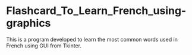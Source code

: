 # Flashcard_To_Learn_French_using-graphics
This is a program developed to learn the most common words used in French using GUI from Tkinter.
